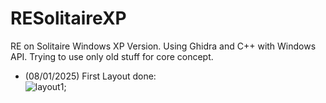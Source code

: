 # RESolitaireXP
RE on Solitaire Windows XP Version.
Using Ghidra and C++ with Windows API. Trying to use only old stuff for core concept.

- (08/01/2025) First Layout done:  
![layout1]("https://github.com/caiomadeira/RESolitaireXP/blob/main/docs/screenshots/1.PNG");
